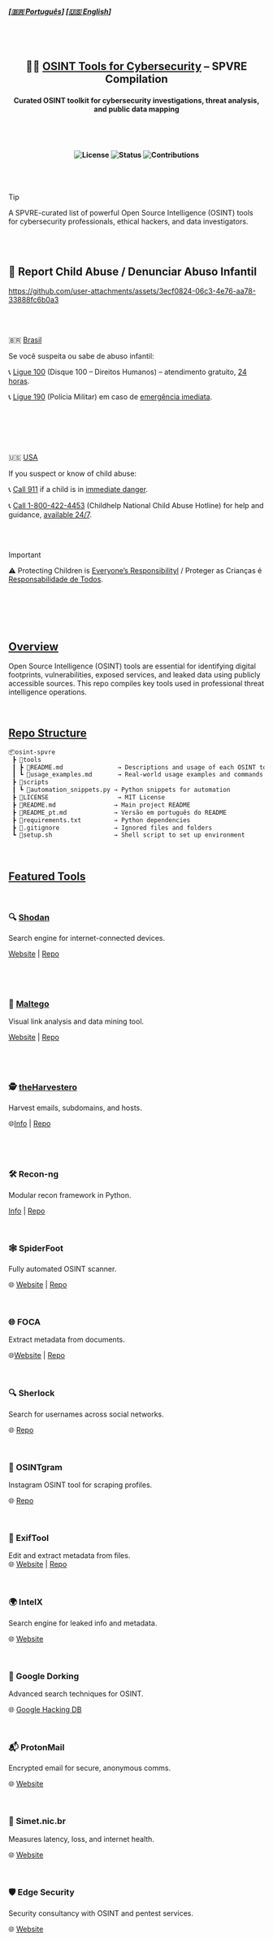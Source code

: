 
##### \[[🇧🇷 Português](README.pt_BR.md)\] \[**[🇺🇸 English](README.md)**\]   

<br><br>

##   <p align="center">  🕵️‍♂️ [OSINT Tools for Cybersecurity]() – SPVRE Compilation
####  <p align="center"> Curated OSINT toolkit for cybersecurity investigations, threat analysis, and public data mapping


<br><br>


####  <p align="center"> ![License](https://img.shields.io/badge/license-MIT-blue.svg) ![Status](https://img.shields.io/badge/status-active-brightgreen) ![Contributions](https://img.shields.io/badge/contributions-welcome-orange)


<br><br>



> [!TIP]
>  A SPVRE-curated list of powerful Open Source Intelligence (OSINT) tools for cybersecurity professionals, ethical hackers, and data investigators.




<!-- OPIK APP CONFIG COLORS

GREEN

> [!TIP]
> You can also call `opik.configure(use_local=True)` from your Python code to configure the SDK to run on a local self-hosted installation, or provide API key and workspace details directly for Comet.com. Refer to the [Python SDK documentation](apps/opik-documentation/documentation/fern/docs/reference/python-sdk/) for more configuration options.

GREEN

> [!TIP]
> If you are looking for features that Opik doesn't have today, please raise a new [Feature request](https://github.com/comet-ml/opik/issues/new/choose) 

PURPLE

> [!IMPORTANT]
> **Version 1.7.0 Changes**: Please check the [changelog](https://github.com/comet-ml/opik/blob/main/CHANGELOG.md) for important updates and breaking changes.


 -->


<br><br>

## 🚨 Report Child Abuse / Denunciar Abuso Infantil


https://github.com/user-attachments/assets/3ecf0824-06c3-4e76-aa78-33888fc6b0a3


<br><br>


🇧🇷 [Brasil]()

Se você suspeita ou sabe de abuso infantil:

📞 [Ligue 100]() (Disque 100 – Direitos Humanos) – atendimento gratuito, [24 horas]().

📞 [Ligue 190]() (Polícia Militar) em caso de [emergência imediata]().


<br>

#

<br>


🇺🇸 [USA]()

If you suspect or know of child abuse:

📞 [Call 911]() if a child is in [immediate danger]().

📞 [Call 1-800-422-4453]() (Childhelp National Child Abuse Hotline) for help and guidance, [available 24/7]().


<br><br>


> [!IMPORTANT]
>  ⚠️ Protecting Children is [Everyone’s Responsibilityl]() / Proteger as Crianças é [Responsabilidade de Todos]().





<br><br><br><br>


##  [Overview]()

Open Source Intelligence (OSINT) tools are essential for identifying digital footprints, vulnerabilities, exposed services, and leaked data using publicly accessible sources. This repo compiles key tools used in professional threat intelligence operations.

<br>

## [Repo Structure]()


```markdown
📦osint-spvre
 ┣ 📂tools
 ┃ ┣ 📄README.md               → Descriptions and usage of each OSINT tool
 ┃ ┗ 📄usage_examples.md       → Real-world usage examples and commands
 ┣ 📂scripts
 ┃ ┗ 📄automation_snippets.py → Python snippets for automation
 ┣ 📄LICENSE                   → MIT License
 ┣ 📄README.md                → Main project README
 ┣ 📄README_pt.md             → Versão em português do README
 ┣ 📄requirements.txt         → Python dependencies
 ┣ 📄.gitignore               → Ignored files and folders
 ┗ 📄setup.sh                 → Shell script to set up environment
```

<br>


##  [Featured Tools]()

<br>



### 🔍 [Shodan]()

Search engine for internet-connected devices.  

[Website](https://www.shodan.io) |  [Repo](https://github.com/achillean/shodan-python)


#

<br>


### 🧠 [Maltego]()  

Visual link analysis and data mining tool.  

[Website](https://www.maltego.com) |  [Repo](https://github.com/paterva/maltego-trx)


#

<br>


### 🕵️ [theHarvestero]()   

Harvest emails, subdomains, and hosts.  

🌐[Info](https://tools.kali.org/information-gathering/theharvester) |  [Repo](https://github.com/laramies/theHarvester)



#

<br>


### 🛠️ Recon-ng  

Modular recon framework in Python.  

[Info](https://tools.kali.org/information-gathering/recon-ng) |  [Repo](https://github.com/lanmaster53/recon-ng)


<br>

### 🕸️ SpiderFoot  

Fully automated OSINT scanner.  

🌐 [Website](https://www.spiderfoot.net) |  [Repo](https://github.com/smicallef/spiderfoot)


<br>


### 🌐 FOCA  

Extract metadata from documents.  

🌐[Website](https://www.elevenpaths.com/labstools/foca/index.html) |  [Repo](https://github.com/ElevenPaths/FOCA)



<br>


### 🔍 Sherlock 

Search for usernames across social networks.

🌐  [Repo](https://github.com/sherlock-project/sherlock)


<br>


### 🐾 OSINTgram  

Instagram OSINT tool for scraping profiles.  

🌐  [Repo](https://github.com/Datalux/Osintgram)


<br>


### 📸 ExifTool  
Edit and extract metadata from files.  
🌐  [Website](https://exiftool.org) |  [Repo](https://github.com/exiftool/exiftool)

<br>

### 🌍 IntelX  

Search engine for leaked info and metadata.  

🌐 [Website](https://intelx.io)


<br>


### 🔎 Google Dorking  

Advanced search techniques for OSINT.  

🌐 [Google Hacking DB](https://www.exploit-db.com/google-hacking-database)



<br>


### 📬 ProtonMail 

Encrypted email for secure, anonymous comms.  

🌐 [Website](https://proton.me)


<br>




### 📶 Simet.nic.br  

Measures latency, loss, and internet health.  

🌐 [Website](https://simet.nic.br)


<br>


### 🛡️ Edge Security  

Security consultancy with OSINT and pentest services.  

🌐 [Website](https://www.edge-security.com/#)












